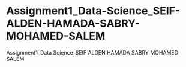 # Assignment1_Data-Science_SEIF-ALDEN-HAMADA-SABRY-MOHAMED-SALEM
Assignment1_Data Science_SEIF ALDEN HAMADA SABRY MOHAMED SALEM

